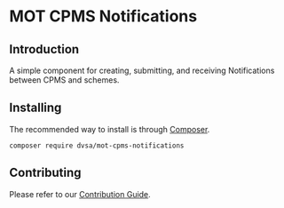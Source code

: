 # MOT CPMS Notifications

## Introduction

A simple component for creating, submitting, and receiving Notifications between CPMS and schemes.

## Installing

The recommended way to install is through [Composer](https://getcomposer.org/).

```
composer require dvsa/mot-cpms-notifications
```

## Contributing

Please refer to our [Contribution Guide](/CONTRIBUTING.md).
